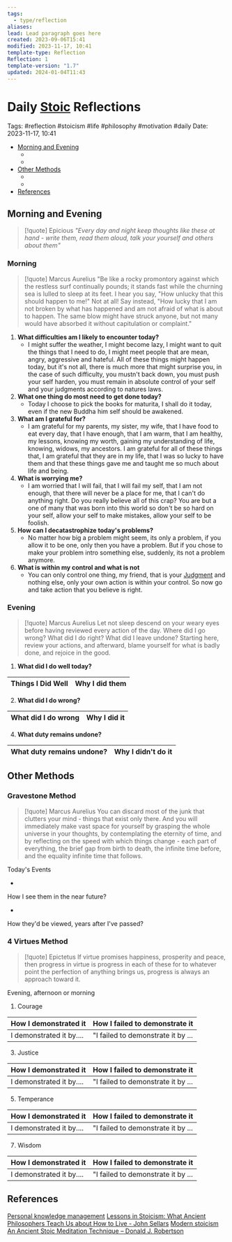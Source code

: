 ```yaml
---
tags:
  - type/reflection
aliases: 
lead: Lead paragraph goes here
created: 2023-09-06T15:41
modified: 2023-11-17, 10:41
template-type: Reflection
Reflection: 1
template-version: "1.7"
updated: 2024-01-04T11:43
---
```



# Daily [Stoic](../SLIP-BOX/Stoicism.md) Reflections

Tags:  #reflection #stoicism #life #philosophy #motivation #daily 
Date: 2023-11-17, 10:41

- [Morning and Evening](#Morning%20and%20Evening)
	- [](#Morning%20and%20Evening#Morning%20and%20Evening#Morning|Morning)
	- [](#Morning%20and%20Evening#Morning%20and%20Evening#Evening|Evening)
- [Other Methods](#Other%20Methods)
	- [](#Other%20Methods#Other%20Methods#Gravestone%20Method|Gravestone%20Method)
	- [](#Other%20Methods#Other%20Methods#4%20Virtues%20Method|4%20Virtues%20Method)
- [References](#References)


## Morning and Evening

> [!quote] Epicious 
> _"Every day and night keep thoughts like these at hand - write them, read them aloud, talk your yourself and others about them"_

### Morning

> [!quote] Marcus Aurelius
> "Be like a rocky promontory against which the restless surf continually pounds; it stands fast while the churning sea is lulled to sleep at its feet. I hear you say, "How unlucky that this should happen to me!" Not at all! Say instead, "How lucky that I am not broken by what has happened and am not afraid of what is about to happen. The same blow might have struck anyone, but not many would have absorbed it without capitulation or complaint."

1. **What difficulties am I likely to encounter today?**
	- I might suffer the weather, I might become lazy, I might want to quit the things that I need to do, I might meet people that are mean, angry, aggressive and hateful. All of these things might happen today, but it's not all, there is much more that might surprise you, in the case of such difficulty, you mustn't back down, you must push your self harden, you must remain in absolute control of your self and your judgments according to natures laws. 
2. **What one thing do most need to get done today?**
	- Today I choose to pick the books for maturita, I shall do it today, even if the new Buddha him self should be awakened. 
1. **What am I grateful for?**
	- I am grateful for my parents, my sister, my wife, that I have food to eat every day, that I have enough, that I am warm, that I am healthy, my lessons, knowing my worth, gaining my understanding of life, knowing, widows, my ancestors. I am grateful for all of these things that, I am grateful that they are in my life, that I was so lucky to have them and that these things gave me and taught me so much about life and being.  
2. **What is worrying me?**
	- I am worried that I will fail, that I will fail my self, that I am not enough, that there will never be a place for me, that I can't do anything right. Do you really believe all of this crap? You are but a one of many that was born into this world so don't be so hard on your self, allow your self to make mistakes, allow your self to be foolish. 
3. **How can I decatastrophize today's problems?**
	- No matter how big a problem might seem, its only a problem, if you allow it to be one, only then you have a problem. But if you chose to make your problem intro something else, suddenly, its not a problem anymore. 
4. **What is within my control and what is not**
	- You can only control one thing, my friend, that is your [Judgment](../SLIP-BOX/Control%20Over%20Judgment.md) and nothing else, only your own action is within your control. So now go and take action that you believe is right. 

### Evening

> [!quote] Marcus Aurelius
> Let not sleep descend on your weary eyes before having reviewed every action of the day. Where did I go wrong? What did I do right? What did I leave undone? Starting here, review your actions, and afterward, blame yourself for what is badly done, and rejoice in the good.

1. **What did I do well today?**

| Things I Did Well | Why I did them |
| ------------------- | ---------------- |

2. **What did I do wrong?**

| What did I do wrong | Why I did it |
| ------------------- | ---------------- |

4. **What duty remains undone?**

| What duty remains undone? | Why I didn't do it |
| ------------------- | ---------------- |

## Other Methods

### Gravestone Method

> [!quote] Marcus Aurelius
> You can discard most of the junk that clutters your mind - things that exist only there. And you will immediately make vast space for yourself by grasping the whole universe in your thoughts, by contemplating the eternity of time, and by reflecting on the speed with which things change - each part of everything, the brief gap from birth to death, the infinite time before, and the equality infinite time that follows. 

Today's Events 

-

How I see them in the near future? 

-

How they'd be viewed, years after I've passed?

### 4 Virtues Method

> [!quote] Epictetus 
> If virtue promises happiness, prosperity and peace, then progress in virtue is progress in each of these for to whatever point the perfection of anything brings us, progress is always an approach toward it.

Evening, afternoon or morning

1. Courage 

| How I demonstrated it  | How I failed to demonstrate it |
| ------------------- | ---------------- |
| I demonstrated it by....                 | "I failed to demonstrate it by ...              |

3. Justice

| How I demonstrated it  | How I failed to demonstrate it |
| ------------------- | ---------------- |
| I demonstrated it by....                 | "I failed to demonstrate it by ...             

5. Temperance

| How I demonstrated it  | How I failed to demonstrate it |
| ------------------- | ---------------- |
| I demonstrated it by....                 | "I failed to demonstrate it by ...             

7. Wisdom

| How I demonstrated it  | How I failed to demonstrate it |
| ------------------- | ---------------- |
| I demonstrated it by....                 | "I failed to demonstrate it by ...             

## References

[Personal knowledge management](Personal%20knowledge%20management.md)
[Lessons in Stoicism: What Ancient Philosophers Teach Us about How to Live - John Sellars](https://books.google.cz/books/about/Lessons_in_Stoicism.html?id=ky84zQEACAAJ&redir_esc=y)
[Modern stoicism](https://modernstoicism.com/)
[An Ancient Stoic Meditation Technique – Donald J. Robertson](https://donaldrobertson.name/2017/03/22/an-ancient-stoic-meditation-technique/)



